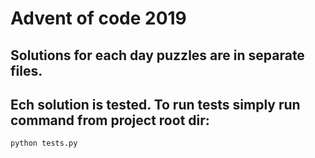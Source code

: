 # Advent of code 2019

## Solutions for each day puzzles are in separate files.
## Ech solution is tested. To run tests simply run command from project root dir:
`python tests.py`
